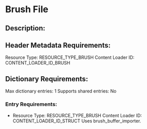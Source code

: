 Brush File
==========
## Description:

## Header Metadata Requirements:
Resource Type: RESOURCE_TYPE_BRUSH
Content Loader ID: CONTENT_LOADER_ID_BRUSH

## Dictionary Requirements:
Max dictionary entries: 1
Supports shared entries: No

### Entry Requirements:
* Resource Type: RESOURCE_TYPE_BRUSH
  Content Loader ID: CONTENT_LOADER_ID_STRUCT
  Uses brush_buffer_importer.